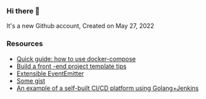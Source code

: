 ### Hi there 👋

It's a new Github account, Created on May 27, 2022

### Resources
- [Quick guide: how to use docker-compose](https://github.com/chagspace/petserver/blob/main/docker-compose.guide.yml)
- [Build a front -end project template tips](https://github.com/branlice/Branlice/blob/main/Build%20a%20front%20-end%20project%20template%20tips.md)
- [Extensible EventEmitter](https://github.com/branlice/vue3-template/tree/develop/src/utils/EventEmitter
)
- [Some gist](https://gist.github.com/branlice)
- [An example of a self-built CI/CD platform using Golang+Jenkins](https://github.com/branlice/Branlice/tree/main/Devops)

